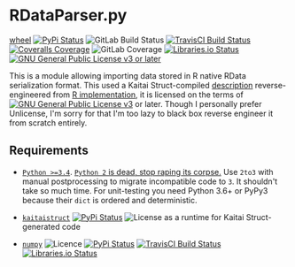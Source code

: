 RDataParser.py
===============
[wheel](https://gitlab.com/KOLANICH/RDataParser.py/-/jobs/artifacts/master/raw/wheels/RDataParser.py-0.CI-py3-none-any.whl?job=build)
[![PyPi Status](https://img.shields.io/pypi/v/RDataParser.py.svg)](https://pypi.python.org/pypi/RDataParser.py)
![GitLab Build Status](https://gitlab.com/KOLANICH/RDataParser.py/badges/master/pipeline.svg)
[![TravisCI Build Status](https://travis-ci.org/KOLANICH/RDataParser.py.svg?branch=master)](https://travis-ci.org/KOLANICH/RDataParser.py)
[![Coveralls Coverage](https://img.shields.io/coveralls/KOLANICH/RDataParser.py.svg)](https://coveralls.io/r/KOLANICH/RDataParser.py)
![GitLab Coverage](https://gitlab.com/KOLANICH/RDataParser.py/badges/master/coverage.svg)
[![Libraries.io Status](https://img.shields.io/librariesio/github/KOLANICH/RDataParser.py.svg)](https://libraries.io/github/KOLANICH/RDataParser.py)
[![GNU General Public License v3 or later](https://www.gnu.org/graphics/gplv3-88x31.png)](./gpl-3.0.md)


This is a module allowing importing data stored in R native RData serialization format.
This used a Kaitai Struct-compiled [description](https://github.com/KOLANICH/kaitai_struct_formats/blob/RData/serialization/r_data.ksy) reverse-engineered from [R implementation](https://svn.code.sf.net/p/gwyddion/code/trunk/gwyddion/modules/file/nt-mdt.c), it is licensed on the terms of [![GNU General Public License v3](https://www.gnu.org/graphics/gplv3-88x31.png)](./gpl-3.0.md) or later. Though I personally prefer Unlicense, I'm sorry for that I'm too lazy to black box reverse engineer it from scratch entirely.


Requirements
------------
* [`Python >=3.4`](https://www.python.org/downloads/). [```Python 2``` is dead, stop raping its corpse.](https://python3statement.org/) Use ```2to3``` with manual postprocessing to migrate incompatible code to ```3```. It shouldn't take so much time. For unit-testing you need Python 3.6+ or PyPy3 because their ```dict``` is ordered and deterministic.

* [```kaitaistruct```](https://github.com/kaitai-io/kaitai_struct_python_runtime)
  [![PyPi Status](https://img.shields.io/pypi/v/kaitaistruct.svg)](https://pypi.python.org/pypi/kaitaistruct)
  ![License](https://img.shields.io/github/license/kaitai-io/kaitai_struct_python_runtime.svg) as a runtime for Kaitai Struct-generated code

* [`numpy`](https://github.com/numpy/numpy) ![Licence](https://img.shields.io/github/license/numpy/numpy.svg) [![PyPi Status](https://img.shields.io/pypi/v/numpy.svg)](https://pypi.python.org/pypi/numpy) [![TravisCI Build Status](https://travis-ci.org/numpy/numpy.svg?branch=master)](https://travis-ci.org/numpy/numpy) [![Libraries.io Status](https://img.shields.io/librariesio/github/numpy/numpy.svg)](https://libraries.io/github/numpy/numpy)

